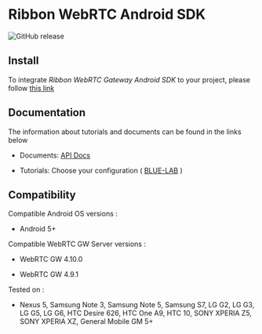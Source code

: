 # Ribbon WebRTC Android SDK

<p>
    <img alt="GitHub release" src="https://img.shields.io/github/v/release/RibbonCommunications/webrtc-android-sdk">
</p>

## Install

To integrate *Ribbon WebRTC Gateway Android SDK* to your project, please follow [this link](https://ribboncommunications.github.io/webrtc-android-sdk/#/?id=adding-mobilesdk-dependency-to-your-project) 

## Documentation

The information about tutorials and documents can be found in the links below

* Documents: [API Docs](https://ribboncommunications.github.io/webrtc-android-sdk/docs)

* Tutorials: Choose your configuration ( [BLUE-LAB](https://ribboncommunications.github.io/webrtc-android-sdk/tutorials/?SUBSCRIPTIONFQDN=blue.rbbn.com&WEBSOCKETFQDN=blue.rbbn.com&ICESERVER1=turn-blue.rbbn.com) )

## Compatibility

Compatible Android OS versions :

* Android 5+

Compatible WebRTC GW Server versions :

* WebRTC GW 4.10.0

* WebRTC GW 4.9.1

Tested on :

* Nexus 5, Samsung Note 3, Samsung Note 5, Samsung S7, LG G2, LG G3, LG G5, LG G6, HTC Desire 626, HTC One A9, HTC 10, SONY XPERIA Z5, SONY XPERIA XZ, General Mobile GM 5+

